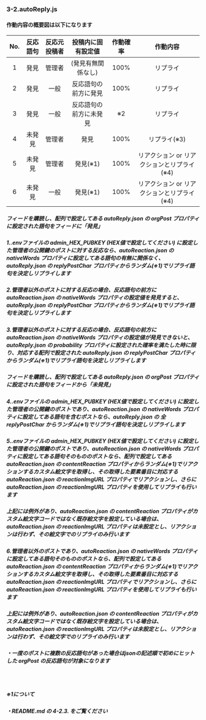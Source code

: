 ### 3-2.autoReply.js

#### 作動内容の概要図は以下になります

| No. | 反応語句 | 反応元投稿者 | 投稿内に固有設定値 | 作動確率 | 作動内容 |
|:-:|:-:|:-:|:-:|:-:|:-:|
| 1 | 発見 | 管理者 | (発見有無関係なし) | 100% | リプライ |
| 2 | 発見 | 一般 | 反応語句の前方に発見 | 100% | リプライ |
| 3 | 発見 | 一般 | 反応語句の前方に未発見 | ※2 | リプライ |
| 4 | 未発見 | 管理者 | 発見 | 100% | リプライ(※3) |
| 5 | 未発見 | 管理者 | 発見(※1) | 100% | リアクション or リアクションとリプライ (※4) |
| 6 | 未発見 | 一般 | 発見(※1) | 100% | リアクション or リアクションとリプライ (※4) |

##### フィードを購読し、配列で設定してある autoReply.json の orgPost プロパティに設定された語句をフィードに「発見」
##### 1..envファイルの admin_HEX_PUBKEY (HEX値で設定してください) に設定した管理者の公開鍵のポストに対する反応なら、autoReaction.json の nativeWords プロパティに設定してある語句の有無に関係なく、autoReply.json の replyPostChar プロパティからランダム(※1)でリプライ語句を決定しリプライします

##### 2.管理者以外のポストに対する反応の場合、反応語句の前方に autoReaction.json の nativeWords プロパティの設定値を発見すると、autoReply.json の replyPostChar プロパティからランダム(※1)でリプライ語句を決定しリプライします

##### 3.管理者以外のポストに対する反応の場合、反応語句の前方に autoReaction.json の nativeWords プロパティの設定値が発見できないと、autoReply.json の probability プロパティに設定された確率を満たした時に限り、対応する配列で設定された autoReply.json の replyPostChar プロパティからランダム(※1)でリプライ語句を決定しリプライします

##### フィードを購読し、配列で設定してある autoReply.json の orgPost プロパティに設定された語句をフィードから「未発見」
##### 4..envファイルの admin_HEX_PUBKEY (HEX値で設定してください) に設定した管理者の公開鍵のポストであり、autoReaction.json の nativeWords プロパティに設定してある語句を含むポストなら、autoReply.json の 全 replyPostChar からランダム(※1)でリプライ語句を決定しリプライします

##### 5..envファイルの admin_HEX_PUBKEY (HEX値で設定してください) に設定した管理者の公開鍵のポストであり、autoReaction.json の nativeWords プロパティに設定してある語句そのもののポストなら、配列で設定してある autoReaction.json の contentReaction プロパティからランダム(※1)でリアクションするカスタム絵文字を取得し、その取得した要素番目に対応する autoReaction.json の reactionImgURL プロパティでリアクションし、さらに autoReaction.json の reactionImgURL プロパティを使用してリプライも行います
##### 上記には例外があり、autoReaction.json の contentReaction プロパティがカスタム絵文字コードではなく既存絵文字を設定している場合は、autoReaction.json の reactionImgURL プロパティは未設定とし、リアクションは行わず、その絵文字でのリプライのみ行います

##### 6.管理者以外のポストであり、autoReaction.json の nativeWords プロパティに設定してある語句そのもののポストなら、配列で設定してある autoReaction.json の contentReaction プロパティからランダム(※1)でリアクションするカスタム絵文字を取得し、その取得した要素番目に対応する autoReaction.json の reactionImgURL プロパティでリアクションし、さらに autoReaction.json の reactionImgURL プロパティを使用してリプライも行います
##### 上記には例外があり、autoReaction.json の contentReaction プロパティがカスタム絵文字コードではなく既存絵文字を設定している場合は、autoReaction.json の reactionImgURL プロパティは未設定とし、リアクションは行わず、その絵文字でのリプライのみ行います


##### ・一度のポストに複数の反応語句があった場合はjsonの記述順で初めにヒットした orgPost の反応語句が対象になります

### 　
##### ※1について
##### ・README.md の 4-2.3. をご覧ください
